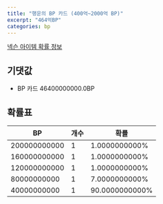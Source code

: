 ```yaml
---
title: "행운의 BP 카드 (400억~2000억 BP)"
excerpt: "464억BP"
categories: bp
---
```

[넥슨 아이템 확률 정보](http://iteminfo.nexon.com/probability/fco?sn=7571)

## 기댓값
  - BP 카드 46400000000.0BP

## 확률표

|BP|개수|확률|
|---|---|---|
|200000000000|1|1.0000000000%|
|160000000000|1|1.0000000000%|
|120000000000|1|1.0000000000%|
|80000000000|1|7.0000000000%|
|40000000000|1|90.0000000000%|
